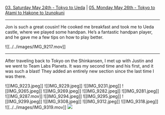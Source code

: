 [03. Saturday May 24th - Tokyo to Ueda](03.%20Saturday%20May%2024th%20-%20Tokyo%20to%20Ueda.md) | [05. Monday May 26th - Tokyo to Atami to Hakone to Izunokuni](05.%20Monday%20May%2026th%20-%20Tokyo%20to%20Atami%20to%20Hakone%20to%20Izunokuni.md)

---

Jon is such a great cousin! He cooked me breakfast and took me to Ueda castle, where we played some handpan. He’s a fantastic handpan player, and he gave me a few tips on how to play better. 

![[../../images/IMG_9217.mov]]

---

After traveling back to Tokyo on the Shinkansen, I met up with Justin and we went to Team Labs Planets. It was my second time and his first, and it was such a blast! They added an entirely new section since the last time I was there. 

![[IMG_9223.jpeg]]
![[IMG_9229.jpeg]]
![[IMG_9231.jpeg]]
![[IMG_9265.jpeg]]
![[IMG_9269.jpeg]]
![[IMG_9282.jpeg]]
![[IMG_9281.jpeg]]
![[IMG_9287.mov]]
![[IMG_9294.jpeg]]
![[IMG_9295.jpeg]]
![[IMG_9299.jpeg]]
![[IMG_9308.jpeg]]
![[IMG_9312.jpeg]]
![[IMG_9318.jpeg]]
![[../../images/IMG_9319.mov]]
![](IMG_9330.jpeg)